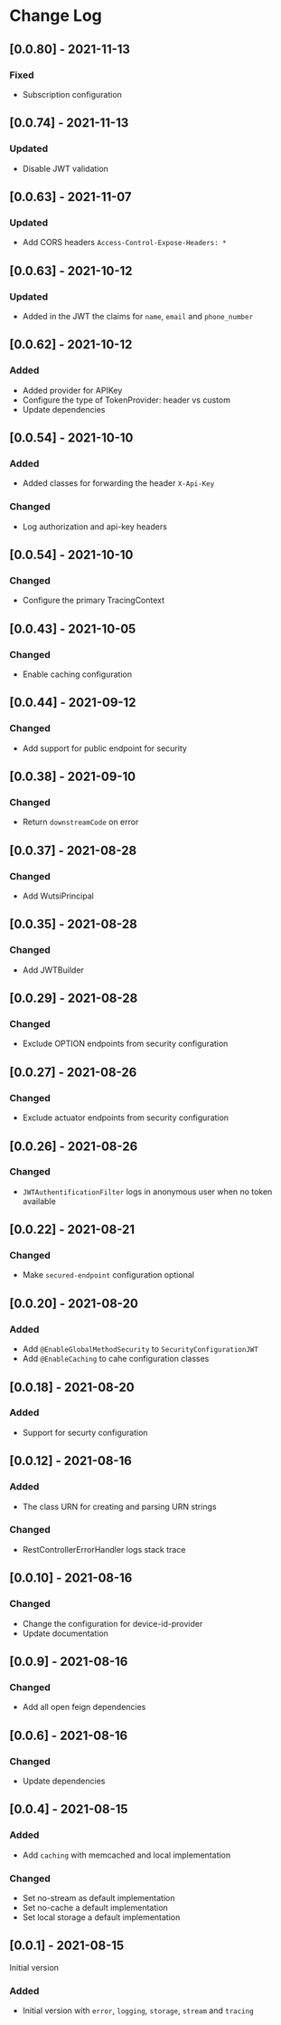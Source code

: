 # Change Log

## [0.0.80] - 2021-11-13
### Fixed
- Subscription configuration

## [0.0.74] - 2021-11-13
### Updated
- Disable JWT validation

## [0.0.63] - 2021-11-07
### Updated
- Add CORS headers `Access-Control-Expose-Headers: *`

## [0.0.63] - 2021-10-12
### Updated
- Added in the JWT the claims for `name`, `email` and `phone_number`

## [0.0.62] - 2021-10-12
### Added
- Added provider for APIKey
- Configure the type of TokenProvider: header vs custom
- Update dependencies

## [0.0.54] - 2021-10-10
### Added
- Added classes for forwarding the header `X-Api-Key`
### Changed
- Log authorization and api-key headers

## [0.0.54] - 2021-10-10
### Changed
- Configure the primary TracingContext

## [0.0.43] - 2021-10-05
### Changed
- Enable caching configuration

## [0.0.44] - 2021-09-12
### Changed
- Add support for public endpoint for security

## [0.0.38] - 2021-09-10
### Changed
- Return `downstreamCode` on error

## [0.0.37] - 2021-08-28
### Changed
- Add WutsiPrincipal

## [0.0.35] - 2021-08-28
### Changed
- Add JWTBuilder

## [0.0.29] - 2021-08-28
### Changed
- Exclude OPTION endpoints from security configuration

## [0.0.27] - 2021-08-26
### Changed
- Exclude actuator endpoints from security configuration

## [0.0.26] - 2021-08-26
### Changed
- `JWTAuthentificationFilter` logs in anonymous user when no token available

## [0.0.22] - 2021-08-21
### Changed
- Make `secured-endpoint` configuration optional

## [0.0.20] - 2021-08-20
### Added
- Add `@EnableGlobalMethodSecurity` to `SecurityConfigurationJWT`
- Add `@EnableCaching` to cahe configuration classes

## [0.0.18] - 2021-08-20
### Added
- Support for securty configuration

## [0.0.12] - 2021-08-16
### Added
- The class URN for creating and parsing URN strings
### Changed
- RestControllerErrorHandler logs stack trace

## [0.0.10] - 2021-08-16
### Changed
- Change the configuration for device-id-provider
- Update documentation

## [0.0.9] - 2021-08-16
### Changed
- Add all open feign dependencies

## [0.0.6] - 2021-08-16
### Changed
- Update dependencies

## [0.0.4] - 2021-08-15
### Added
- Add `caching` with memcached and local implementation

### Changed
- Set no-stream as default implementation
- Set no-cache a default implementation
- Set local storage a default implementation

## [0.0.1] - 2021-08-15
Initial version
### Added
- Initial version with `error`, `logging`, `storage`, `stream` and `tracing`

